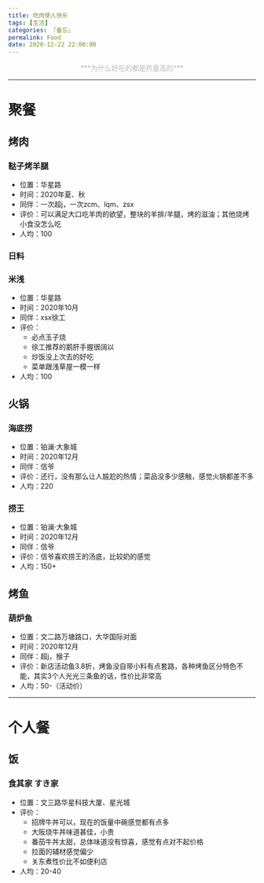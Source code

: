 ```yaml
---
title: 吃肉使人快乐
tags: [生活]
categories: 「备忘」
permalink: Food
date: 2020-12-22 22:00:00
---
```

<center> <font color="#bababa">
***为什么好吃的都是热量高的***

</font> </center>
<!--more-->

---

# 聚餐

## 烤肉

### 鞑子烤羊腿

- 位置：华星路
- 时间：2020年夏、秋
- 同伴：一次超j，一次zcm、lqm、zsx
- 评价：可以满足大口吃羊肉的欲望，整块的羊排/羊腿，烤的滋油；其他烧烤小食没怎么吃
- 人均：100

### 日料

### 米浅

- 位置：华星路
- 时间：2020年10月
- 同伴：xsx徐工
- 评价：
  - 必点玉子烧
  - 徐工推荐的鹅肝手握很阔以
  - 炒饭没上次去的好吃
  - 菜单跟浅草屋一模一样
- 人均：100

## 火锅

### 海底捞

- 位置：铂澜·大象城
- 时间：2020年12月
- 同伴：信爷
- 评价：还行，没有那么让人尴尬的热情；菜品没多少感触，感觉火锅都差不多
- 人均：220

### 捞王

- 位置：铂澜·大象城
- 时间：2020年12月
- 同伴：信爷
- 评价：信爷喜欢捞王的汤底，比较奶的感觉
- 人均：150+

## 烤鱼

### 葫炉鱼

- 位置：文二路万塘路口，大华国际对面
- 时间：2020年12月
- 同伴：超j，猴子
- 评价：新店活动鱼3.8折，烤鱼没自带小料有点套路，各种烤鱼区分特色不能，其实3个人光光三条鱼的话，性价比非常高
- 人均：50-（活动价）


---


# 个人餐

## 饭

### 食其家 すき家

- 位置：文三路华星科技大厦、星光城
- 评价：
  - 招牌牛丼可以，现在的饭量中碗感觉都有点多
  - 大阪烧牛丼味道甚佳，小贵
  - 番茄牛丼太甜，总体味道没有惊喜，感觉有点对不起价格
  - 拉面的辅材感觉偏少
  - 关东煮性价比不如便利店
- 人均：20-40

